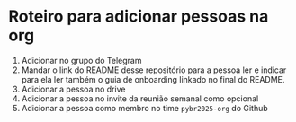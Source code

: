 # Roteiro para adicionar pessoas na org

1. Adicionar no grupo do Telegram
2. Mandar o link do README desse repositório para a pessoa ler e indicar para ela ler também o 
guia de onboarding linkado no final do README.
3. Adicionar a pessoa no drive
4. Adicionar a pessoa no invite da reunião semanal como opcional
5. Adicionar a pessoa como membro no time `pybr2025-org` do Github